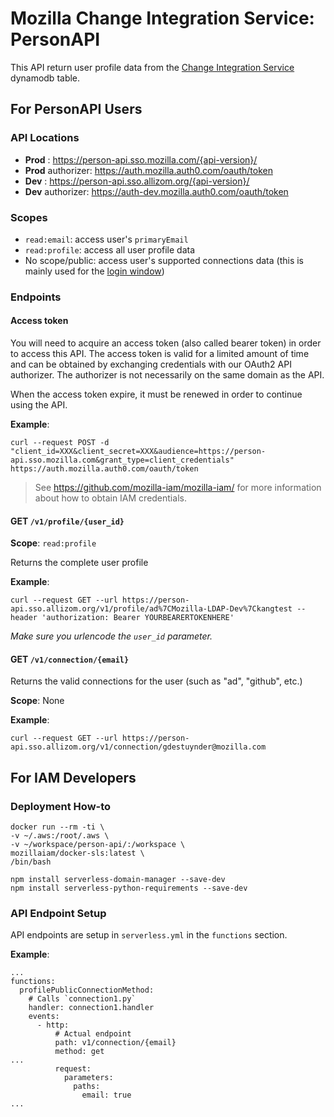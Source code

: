 # Mozilla Change Integration Service: PersonAPI

This API return user profile data from the [Change Integration Service](https://github.com/mozilla-iam/cis) dynamodb table.

## For PersonAPI Users
### API Locations

- **Prod** : https://person-api.sso.mozilla.com/{api-version}/
- **Prod** authorizer: https://auth.mozilla.auth0.com/oauth/token
- **Dev** : https://person-api.sso.allizom.org/{api-version}/
- **Dev** authorizer: https://auth-dev.mozilla.auth0.com/oauth/token

### Scopes

- `read:email`: access user's `primaryEmail`
- `read:profile`: access all user profile data
- No scope/public: access user's supported connections data (this is mainly used for the [login
window](https://github.com/mozilla-iam/auth0-custom-lock))

### Endpoints

#### Access token

You will need to acquire an access token (also called bearer token) in order to access this API.
The access token is valid for a limited amount of time and can be obtained by exchanging credentials with our OAuth2 API
authorizer.
The authorizer is not necessarily on the same domain as the API.

When the access token expire, it must be renewed in order to continue using the API.

**Example**:
```
curl --request POST -d
"client_id=XXX&client_secret=XXX&audience=https://person-api.sso.mozilla.com&grant_type=client_credentials"
https://auth.mozilla.auth0.com/oauth/token
```

> See <https://github.com/mozilla-iam/mozilla-iam/> for more information about how to obtain IAM credentials.

#### GET `/v1/profile/{user_id}`

**Scope**: `read:profile`

Returns the complete user profile

**Example**:
```
curl --request GET --url https://person-api.sso.allizom.org/v1/profile/ad%7CMozilla-LDAP-Dev%7Ckangtest --header 'authorization: Bearer YOURBEARERTOKENHERE'
```

*Make sure you urlencode the `user_id` parameter.*

#### GET `/v1/connection/{email}`

Returns the valid connections for the user (such as "ad", "github", etc.)

**Scope**: None

**Example**:
```
curl --request GET --url https://person-api.sso.allizom.org/v1/connection/gdestuynder@mozilla.com
```

## For IAM Developers
### Deployment How-to

```
docker run --rm -ti \
-v ~/.aws:/root/.aws \
-v ~/workspace/person-api/:/workspace \
mozillaiam/docker-sls:latest \
/bin/bash

npm install serverless-domain-manager --save-dev
npm install serverless-python-requirements --save-dev
```

### API Endpoint Setup

API endpoints are setup in `serverless.yml` in the `functions` section.

**Example**:

```
...
functions:
  profilePublicConnectionMethod:
    # Calls `connection1.py`
    handler: connection1.handler
    events:
      - http:
          # Actual endpoint
          path: v1/connection/{email}
          method: get
...
          request:
            parameters:
              paths:
                email: true
...
```

